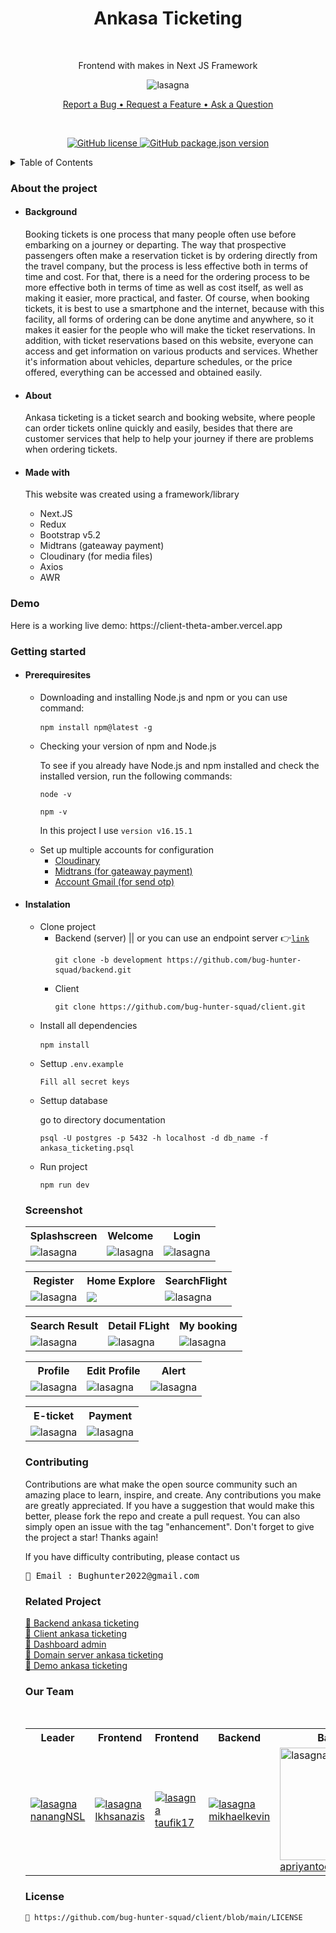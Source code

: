 <h1 align="center">Ankasa Ticketing</h1> <br/>
<p align="center">Frontend with makes in Next JS Framework</p>
<p align="center"><img src="https://user-images.githubusercontent.com/45787278/186787922-e4336329-8367-445d-94db-db172eebb867.png" alt="lasagna" align="center"></p>
<p align="center"><a href="https://github.com/bug-hunter-squad/client/issues/13">Report a Bug • </a><a href="https://github.com/bug-hunter-squad/client/issues/14">Request a Feature • </a><a href="https://github.com/bug-hunter-squad/client/issues/15">Ask a Question</a></p> <br/>
<p align="center"><a href="https://github.com/bug-hunter-squad/client/blob/main/LICENSE"><img alt="GitHub license" src="https://img.shields.io/github/license/bug-hunter-squad/client"> <img alt="GitHub package.json version" src="https://img.shields.io/github/package-json/v/bug-hunter-squad/client?color=277BC0"></a></p>

<details>
<summary>Table of Contents</summary>
<br/>
  
* [About the project](#about)
    * [Made with](#built)
* [Demo](#demo)
* [Getting Started](#getting)
  * [Prerequisites](#Prerequisites)
  * [Installation](#Installation)
* [Screenshot](#Screenshot)
* [Contributing](#Contributing)
* [Related Project](#Related)
* [Our Team](#Team)
* [License](#License)
</details>

<h3 name="about">About the project</h3>
<ul>
  <li>
    <h4>Background</h4>
     <p>Booking tickets is one process that many people often use before embarking on a journey or departing. The way that prospective passengers often make a reservation ticket is by ordering directly from the travel company, but the process is less effective both in terms of time and cost. For that, there is a need for the ordering process to be more effective both in terms of time as well as cost itself, as well as making it easier, more practical, and faster. Of course, when booking tickets, it is best to use a smartphone and the internet, because with this facility, all forms of ordering can be done anytime and anywhere, so it makes it easier for the people who will make the ticket reservations. In addition, with ticket reservations based on this website, everyone can access and get information on various products and services. Whether it's information about vehicles, departure schedules, or the price offered, everything can be accessed and obtained easily.</p>

  </li>
  <li>

  <h4>About</h4>
<p>Ankasa ticketing is a ticket search and booking website, where people can order tickets online quickly and easily, besides that there are customer services that help to help your journey if there are problems when ordering tickets.</p>
  </li>
  <li>
  <h4 name="built">Made with</h4>
<p>This website was created using a framework/library</p>
<ul>
  <li>Next.JS</li>
  <li>Redux</li>
  <li>Bootstrap v5.2</li>
  <li>Midtrans (gateaway payment)</li> 
  <li>Cloudinary (for media files)</li>
  <li>Axios</li>
  <li>AWR</li>
 </ul>
  </li>
</ul>

<h3 name="demo">Demo</h3>
  Here is a working live demo: https://client-theta-amber.vercel.app
<br/>
<h3 id=getting>Getting started</h3>
<ul>
   <li>
     <h4 id=Prerequisites>Prerequiresites</h4>
     <ul>
       <li>Downloading and installing Node.js and npm or you can use command:</li>
       <pre><code>npm install npm@latest -g</code> </pre>
       <li>Checking your version of npm and Node.js</li>
       <p>To see if you already have Node.js and npm installed and check the installed version, run the following commands:</p>
       <pre><code>node -v</code></pre>
        <pre><code>npm -v</code></pre>
       <p>In this project I use <code>version v16.15.1</code></p> 
       <li>Set up multiple accounts for configuration
       <ul>
         <li><a href="https://cloudinary.com/">Cloudinary<a></li>
         <li><a href="https://midtrans.com/">Midtrans (for gateaway payment)<a></li>
         <li><a href="https://google.com/">Account Gmail (for send otp)<a></li>
         </ul>
       </li>
     </ul>
  </li>
  <li>
     <h4 id=Installation>Instalation</h4>
      <ul>
        <li>Clone project
          <ul>
             <li>Backend (server) || or you can use an endpoint server 👉<code><a href="https://github.com/bug-hunter-squad/backend.git">link<a></code> 
             <pre><code>git clone -b development https://github.com/bug-hunter-squad/backend.git</code> </pre>
             </li>
            <li>Client
             <pre><code>git clone https://github.com/bug-hunter-squad/client.git</code></pre>
             </li>
           </ul>
          <li>Install all dependencies
             <pre><code>npm install</code> </pre>
          </li>
          <li>Settup <code>.env.example</code></li>
             <pre><code>Fill all secret keys</code></pre>
          <li>Settup database</li>
          <p>go to directory documentation</p>
             <pre><code>psql -U postgres -p 5432 -h localhost -d db_name -f ankasa_ticketing.psql</code> </pre>
          <li>Run project</li>
            <pre><code>npm run dev</code></pre>
        </ul>
        

<h3 name="Screenshot">Screenshot</h3>
<table>
  <tr>
    <th>Splashscreen</th>
    <th>Welcome</th>
    <th>Login</th>
  </tr>
  <tr>
    <td><img src="https://user-images.githubusercontent.com/45787278/189545380-7fcb5660-6ccc-4d25-b1ea-5eebb4eee94a.png" alt="lasagna" align="center"></td>
    <td><img src="https://user-images.githubusercontent.com/45787278/190418877-4f4c5057-31e1-4870-8c67-71264b44e6f7.png" alt="lasagna" align="center"></td>
    <td><img src="https://user-images.githubusercontent.com/45787278/190418832-f2f42b8e-b4f8-4ea1-8404-f116d5a4da58.png" alt="lasagna" align="center"></td>
  </tr>
</table>
<table>
  <tr>
    <th>Register</th>
    <th>Home Explore</th>
    <th>SearchFlight</th>
  </tr>
  <tr>
    <td><img src="https://user-images.githubusercontent.com/45787278/190418817-c2527906-33cf-44e2-95db-ef615b1b10f9.png" alt="lasagna" align="center"></td>
    <td><img src="https://user-images.githubusercontent.com/45787278/190418882-28030003-fd7a-4104-8edd-010a3cfd608e.png"></td>
    <td><img src="https://user-images.githubusercontent.com/45787278/190418844-796277cb-2b7c-488e-8f90-33a95ea963d5.png" alt="lasagna" align="center"></td>
  </tr>
</table>
<table>
  <tr>
    <th>Search Result</th>
    <th>Detail FLight</th>
    <th>My booking</th>
  </tr>
  <tr>
    <td><img src="https://user-images.githubusercontent.com/45787278/190418846-da7086fa-f0f9-4504-9a87-0b73571029f9.png" alt="lasagna" align="center"></td>
    <td><img src="https://user-images.githubusercontent.com/45787278/190418849-4d6f5c77-e6e7-4694-a339-4ff995c8e062.png" alt="lasagna" align="center"></td>
    <td><img src="https://user-images.githubusercontent.com/45787278/190418872-3681db68-94db-4827-b227-c15d47f34802.png" alt="lasagna" align="center"></td>
  </tr>
</table>
<table>
  <tr>
    <th>Profile</th>
    <th>Edit Profile</th>
    <th>Alert</th>
  </tr>
  <tr>
    <td><img src="https://user-images.githubusercontent.com/45787278/190418837-c5e09923-8ab7-4b7f-be84-df549ef8afa3.png" alt="lasagna" align="center"></td>
    <td><img src="https://user-images.githubusercontent.com/45787278/190418840-ccaf6e63-3d7d-4fbe-b764-d9c8288d7eae.png" alt="lasagna" align="center"></td>
    <td><img src="https://user-images.githubusercontent.com/45787278/190418835-e4df4ee2-6de1-4068-a46b-65b478cacdcb.png" alt="lasagna" align="center"></td>
  </tr>
</table>
<table>
  <tr>
    <th>E-ticket</th>
    <th>Payment</th>
 
  </tr>
  <tr>
    <td><img src="https://user-images.githubusercontent.com/45787278/190418854-b7302b05-fd3a-40c9-b22c-72d4007e9bc4.png" alt="lasagna" align="center"></td>
    <td><img src="https://user-images.githubusercontent.com/45787278/190418860-8ad5716b-04e4-4055-a0e2-95f03e6e83f6.png" alt="lasagna" align="center"></td>
  </tr>
 </table>
 



 




<h3 name="Contributing">Contributing</h3>
Contributions are what make the open source community such an amazing place to learn, inspire, and create. Any contributions you make are greatly appreciated.
If you have a suggestion that would make this better, please fork the repo and create a pull request. You can also simply open an issue with the tag "enhancement". Don't forget to give the project a star! Thanks again!
<p>If you have difficulty contributing, please contact us</p>
<pre>📧 Email : Bughunter2022@gmail.com</pre>
  
<h3 name="Related">Related Project</h3>
 <a href="https://github.com/bug-hunter-squad/backend.git">🚀 Backend ankasa ticketing </a><br/>
 <a href="https://github.com/bug-hunter-squad/client.git">🚀 Client ankasa ticketing </a><br/>
  <a href="https://client-theta-amber.vercel.app/dashboard">🚀 Dashboard admin </a><br/>
 <a href="https://client-theta-amber.vercel.app">🚀 Domain server ankasa ticketing </a><br/>
 <a href="https://client-theta-amber.vercel.app">🚀 Demo ankasa ticketing</a><br/>
<h3 name="Team">Our Team</h3>
<br/>
<table>
  <tr>
    <th>Leader</th>
    <th>Frontend</th>
    <th>Frontend</th>
    <th>Backend</th>
    <th>Backend</th>
  </tr>
  <tr>
    <td><a href="https://github.com/nanangNSL"><img src="https://avatars.githubusercontent.com/u/45787278?v=4" alt="lasagna" align="center">nanangNSL</a></td>
    <td><a href="https://github.com/Ikhsanazis"><img src="https://avatars.githubusercontent.com/u/106055423?v=4" alt="lasagna" align="center">Ikhsanazis</a></td>
    <td><a href="https://github.com/taufik17"><img src="https://avatars.githubusercontent.com/u/26295152?v=4" alt="lasagna" align="center">taufik17</a></td>
    <td><a href="https://github.com/mikhaelkevin"><img src="https://avatars.githubusercontent.com/u/102899084?v=4" alt="lasagna" align="center">mikhaelkevin</a></td>
    <td><a href="https://github.com/apriyantodwiherlambang"><img src="https://avatars.githubusercontent.com/u/99805986?v=4" alt="lasagna" align="center" width="180px" height="180px">apriyantodwiherlambang</a></td>
  </tr>
</table>
<h3 name="License">License</h3>
<code>📃 https://github.com/bug-hunter-squad/client/blob/main/LICENSE</code>


  
